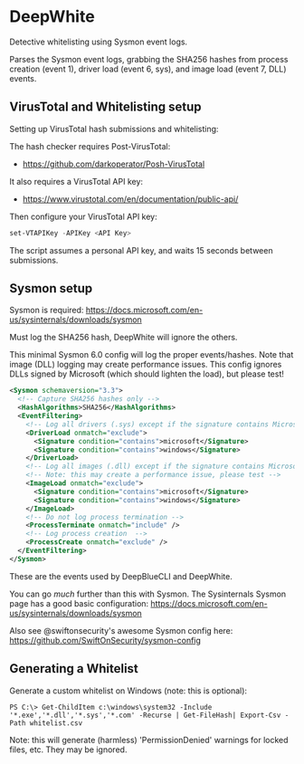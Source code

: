 # DeepWhite

Detective whitelisting using Sysmon event logs.

Parses the Sysmon event logs, grabbing the SHA256 hashes from process creation (event 1), driver load (event 6, sys), and image load (event 7, DLL) events. 

## VirusTotal and Whitelisting setup

Setting up VirusTotal hash submissions and whitelisting:

The hash checker requires Post-VirusTotal:

 - https://github.com/darkoperator/Posh-VirusTotal

It also requires a VirusTotal API key: 

 - https://www.virustotal.com/en/documentation/public-api/

Then configure your VirusTotal API key:
```powershell
set-VTAPIKey -APIKey <API Key>
```
The script assumes a personal API key, and waits 15 seconds between submissions.

## Sysmon setup

Sysmon is required: https://docs.microsoft.com/en-us/sysinternals/downloads/sysmon

Must log the SHA256 hash, DeepWhite will ignore the others.

This minimal Sysmon 6.0 config will log the proper events/hashes. Note that image (DLL) logging may create performance issues. This config ignores DLLs signed by Microsoft (which should lighten the load), but please test!

```xml
<Sysmon schemaversion="3.3">
  <!-- Capture SHA256 hashes only -->
  <HashAlgorithms>SHA256</HashAlgorithms>
  <EventFiltering>
    <!-- Log all drivers (.sys) except if the signature contains Microsoft or Windows -->
    <DriverLoad onmatch="exclude">
      <Signature condition="contains">microsoft</Signature>
      <Signature condition="contains">windows</Signature>
    </DriverLoad>
    <!-- Log all images (.dll) except if the signature contains Microsoft or Windows -->
    <!-- Note: this may create a performance issue, please test -->
    <ImageLoad onmatch="exclude">
      <Signature condition="contains">microsoft</Signature>
      <Signature condition="contains">windows</Signature>
    </ImageLoad>
    <!-- Do not log process termination -->
    <ProcessTerminate onmatch="include" />
    <!-- Log process creation  -->
    <ProcessCreate onmatch="exclude" />
  </EventFiltering>
</Sysmon>
```
These are the events used by DeepBlueCLI and DeepWhite.

You can go *much* further than this with Sysmon. The Sysinternals Sysmon page has a good basic configuration: https://docs.microsoft.com/en-us/sysinternals/downloads/sysmon

Also see @swiftonsecurity's awesome Sysmon config here: https://github.com/SwiftOnSecurity/sysmon-config

## Generating a Whitelist

Generate a custom whitelist on Windows (note: this is optional):

```
PS C:\> Get-ChildItem c:\windows\system32 -Include '*.exe','*.dll','*.sys','*.com' -Recurse | Get-FileHash| Export-Csv -Path whitelist.csv
```
Note: this will generate (harmless) 'PermissionDenied' warnings for locked files, etc. They may be ignored.
